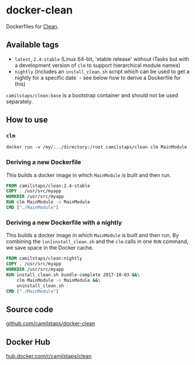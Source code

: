 # docker-clean

Dockerfiles for [Clean](http://clean.cs.ru.nl).

## Available tags

* `latest`, `2.4-stable` (Linux 64-bit, 'stable release' without iTasks but
  with a development version of `clm` to support hierarchical module names)
* `nightly` (includes an `install_clean.sh` script which can be used to get a
  nightly for a specific date` - see below how to derive a Dockerfile for this)

`camilstaps/clean:base` is a bootstrap container and should not be used
separately.

## How to use

### `clm`

```Dockerfile
docker run -v /my/.../directory:/root camilstaps/clean clm MainModule
```

### Deriving a new Dockerfile

This builds a docker image in which `MainModule` is built and then run.

```Dockerfile
FROM camilstaps/clean:2.4-stable
COPY . /usr/src/myapp
WORKDIR /usr/src/myapp
RUN clm MainModule -o MainModule
CMD ["./MainModule"]
```

### Deriving a new Dockerfile with a nightly

This builds a docker image in which `MainModule` is built and then run.
By combining the `[un]install_clean.sh` and the `clm` calls in one `RUN`
command, we save space in the Docker cache.

```Dockerfile
FROM camilstaps/clean:nightly
COPY . /usr/src/myapp
WORKDIR /usr/src/myapp
RUN install_clean.sh bundle-complete 2017-10-03 &&\
	clm MainModule -o MainModule &&\
	uninstall_clean.sh
CMD ["./MainModule"]
```

## Source code

[github.com/camilstaps/docker-clean](https://github.com/camilstaps/docker-clean)

## Docker Hub

[hub.docker.com/r/camilstaps/clean](https://hub.docker.com/r/camilstaps/clean)
